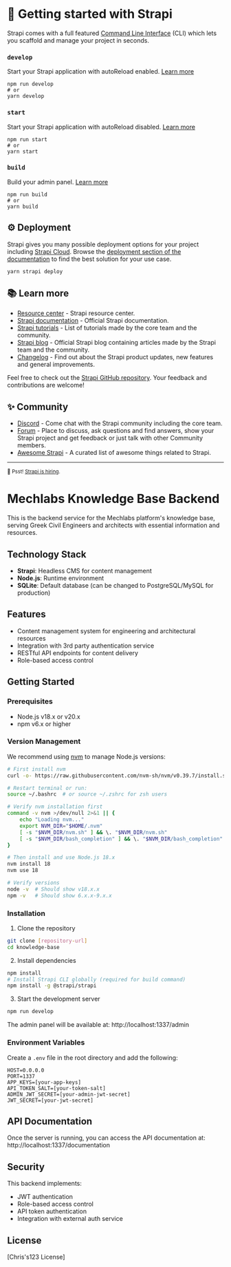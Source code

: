 # 🚀 Getting started with Strapi

Strapi comes with a full featured [Command Line Interface](https://docs.strapi.io/dev-docs/cli) (CLI) which lets you scaffold and manage your project in seconds.

### `develop`

Start your Strapi application with autoReload enabled. [Learn more](https://docs.strapi.io/dev-docs/cli#strapi-develop)

```
npm run develop
# or
yarn develop
```

### `start`

Start your Strapi application with autoReload disabled. [Learn more](https://docs.strapi.io/dev-docs/cli#strapi-start)

```
npm run start
# or
yarn start
```

### `build`

Build your admin panel. [Learn more](https://docs.strapi.io/dev-docs/cli#strapi-build)

```
npm run build
# or
yarn build
```

## ⚙️ Deployment

Strapi gives you many possible deployment options for your project including [Strapi Cloud](https://cloud.strapi.io). Browse the [deployment section of the documentation](https://docs.strapi.io/dev-docs/deployment) to find the best solution for your use case.

```
yarn strapi deploy
```

## 📚 Learn more

- [Resource center](https://strapi.io/resource-center) - Strapi resource center.
- [Strapi documentation](https://docs.strapi.io) - Official Strapi documentation.
- [Strapi tutorials](https://strapi.io/tutorials) - List of tutorials made by the core team and the community.
- [Strapi blog](https://strapi.io/blog) - Official Strapi blog containing articles made by the Strapi team and the community.
- [Changelog](https://strapi.io/changelog) - Find out about the Strapi product updates, new features and general improvements.

Feel free to check out the [Strapi GitHub repository](https://github.com/strapi/strapi). Your feedback and contributions are welcome!

## ✨ Community

- [Discord](https://discord.strapi.io) - Come chat with the Strapi community including the core team.
- [Forum](https://forum.strapi.io/) - Place to discuss, ask questions and find answers, show your Strapi project and get feedback or just talk with other Community members.
- [Awesome Strapi](https://github.com/strapi/awesome-strapi) - A curated list of awesome things related to Strapi.

---

<sub>🤫 Psst! [Strapi is hiring](https://strapi.io/careers).</sub>

# Mechlabs Knowledge Base Backend

This is the backend service for the Mechlabs platform's knowledge base, serving Greek Civil Engineers and architects with essential information and resources.

## Technology Stack

- **Strapi**: Headless CMS for content management
- **Node.js**: Runtime environment
- **SQLite**: Default database (can be changed to PostgreSQL/MySQL for production)

## Features

- Content management system for engineering and architectural resources
- Integration with 3rd party authentication service
- RESTful API endpoints for content delivery
- Role-based access control

## Getting Started

### Prerequisites

- Node.js v18.x or v20.x
- npm v6.x or higher

### Version Management

We recommend using [nvm](https://github.com/nvm-sh/nvm) to manage Node.js versions:

```bash
# First install nvm
curl -o- https://raw.githubusercontent.com/nvm-sh/nvm/v0.39.7/install.sh | bash

# Restart terminal or run:
source ~/.bashrc  # or source ~/.zshrc for zsh users

# Verify nvm installation first
command -v nvm >/dev/null 2>&1 || {
    echo "Loading nvm..."
    export NVM_DIR="$HOME/.nvm"
    [ -s "$NVM_DIR/nvm.sh" ] && \. "$NVM_DIR/nvm.sh"
    [ -s "$NVM_DIR/bash_completion" ] && \. "$NVM_DIR/bash_completion"
}

# Then install and use Node.js 18.x
nvm install 18
nvm use 18

# Verify versions
node -v  # Should show v18.x.x
npm -v   # Should show 6.x.x-9.x.x
```

### Installation

1. Clone the repository
```bash
git clone [repository-url]
cd knowledge-base
```

2. Install dependencies
```bash
npm install
# Install Strapi CLI globally (required for build command)
npm install -g @strapi/strapi
```

3. Start the development server
```bash
npm run develop
```

The admin panel will be available at: http://localhost:1337/admin

### Environment Variables

Create a `.env` file in the root directory and add the following:

```env
HOST=0.0.0.0
PORT=1337
APP_KEYS=[your-app-keys]
API_TOKEN_SALT=[your-token-salt]
ADMIN_JWT_SECRET=[your-admin-jwt-secret]
JWT_SECRET=[your-jwt-secret]
```

## API Documentation

Once the server is running, you can access the API documentation at:
http://localhost:1337/documentation

## Security

This backend implements:
- JWT authentication
- Role-based access control
- API token authentication
- Integration with external auth service

## License

[Chris's123 License]
